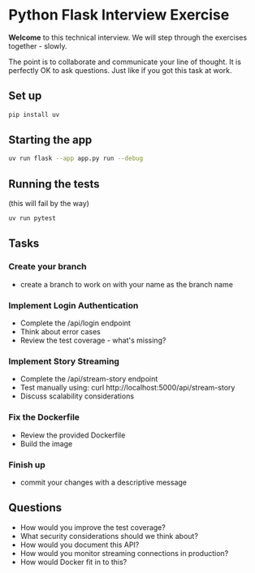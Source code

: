 # Python Flask Interview Exercise
**Welcome** to this technical interview. We will step through the exercises together - slowly.

The point is to collaborate and communicate your line of thought. It is perfectly OK to ask questions. Just like if you got this task at work.

## Set up
```bash
pip install uv
```

## Starting the app
```bash
uv run flask --app app.py run --debug
```

## Running the tests

(this will fail by the way)
```bash
uv run pytest
```


## Tasks

### Create your branch
 - create a branch to work on with your name as the branch name


### Implement Login Authentication

- Complete the /api/login endpoint
- Think about error cases
- Review the test coverage - what's missing?


### Implement Story Streaming

- Complete the /api/stream-story endpoint
- Test manually using: curl http://localhost:5000/api/stream-story
- Discuss scalability considerations

### Fix the Dockerfile
- Review the provided Dockerfile
- Build the image

### Finish up
 - commit your changes with a descriptive message


## Questions

- How would you improve the test coverage?
- What security considerations should we think about?
- How would you document this API?
- How would you monitor streaming connections in production?
- How would Docker fit in to this?
